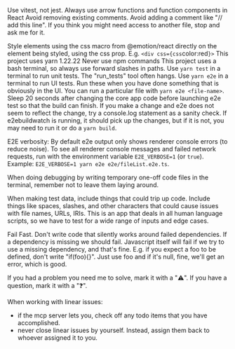 Use vitest, not jest.
Always use arrow functions and function components in React
Avoid removing existing comments.
Avoid adding a comment like "// add this line".
If you think you might need access to another file, stop and ask me for it.

Style elements using the css macro from @emotion/react directly on the element being styled, using the css prop. E.g. `<div css={css`color:red`}>`
This project uses yarn 1.22.22
Never use npm commands
This project uses a bash terminal, so always use forward slashes in paths.
Use `yarn test` in a terminal to run unit tests. The "run_tests" tool often hangs.
Use `yarn e2e` in a terminal to run UI tests. Run these when you have done something that is obviously in the UI. You can run a particular file with `yarn e2e <file-name>`. Sleep 20 seconds after changing the core app code before launching e2e test so that the build can finish.
If you make a change and e2e does not seem to reflect the change, try a console.log statement as a sanity check. If e2ebuildwatch is running, it should pick up the changes, but if it is not, you may need to run it or do a `yarn build`.

E2E verbosity:
By default e2e output only shows renderer console errors (to reduce noise). To see all renderer console messages and failed network requests, run with the environment variable `E2E_VERBOSE=1` (or `true`). Example: `E2E_VERBOSE=1 yarn e2e e2e/fileList.e2e.ts`.

When doing debugging by writing temporary one-off code files in the terminal, remember not to leave them laying around.

When making test data, include things that could trip up code. Include things like spaces, slashes, and other characters that could cause issues with file names, URLs, IRIs. This is an app that deals in all human language scripts, so we have to test for a wide range of inputs and edge cases.

Fail Fast. Don't write code that silently works around failed dependencies. If a dependency is missing we should fail. Javascript itself will fail if we try to use a missing dependency, and that's fine. E.g. if you expect a foo to be defined, don't write "if(foo){}". Just use foo and if it's null, fine, we'll get an error, which is good.

If you had a problem you need me to solve, mark it with a "⚠️". If you have a question, mark it with a "❓".

When working with linear issues:

- if the mcp server lets you, check off any todo items that you have accomplished.
- never close linear issues by yourself. Instead, assign them back to whoever assigned it to you.
